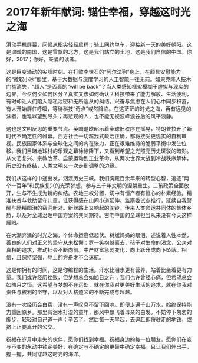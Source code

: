 # 2017年新年献词: 锚住幸福，穿越这时光之海

滑动手机屏幕，问候从指尖轻轻启程；骑上网约单车，迎接新一天的美好朝阳。这是温暖的南国，这是雪飘的北方，这是我们站立的土地，这是我们自信的中国。你好，2017；你好，亲爱的读者。

这是巨变涌动的尖峰时刻。在打败李世石的“阿尔法狗”身上，在颇具安慰能力的“微软小冰”那里，基于大数据与深度学习的人工智能一往无前。如果克隆人技术门槛消失，“超人”是否真的“will be back”？当人类感知框架模糊于虚拟与现实的边界，今夕何夕如何区分？真实又该如何确认？科技带来了能力解放、生活便利，有时却让人们陷入隐私泄密和无所适从的纠结。兴奋与焦虑在人们心中同步积蓄，有人开始屏住呼吸，等待科技“奇点”或然降临。在这茫茫的时光之海，再有远见的泳者，也难以望到尽头；再悲观的人，也不能无视波峰浪谷后的风平浪静。

这也是文明反思的重要节点。英国退欧昭示着全球旧秩序在摇晃，特朗普拉开了新时代不确定性的帷幕。西方社会一切超我式政治正确，都将接受更现实的自利审视。民族国家体系与全球化之间的内在张力，正在艰难维持的脆弱平衡中发生位移。我们目睹地球村的乐观之幕徐徐降下，又看到希望之光照亮历史斑驳的暗影。从文艺复兴、宗教改革、启蒙运动到工业革命，从两次世界大战到冷战秩序解体，历史没有终结，人类文明又一次走到调整的边缘。

我们从这样的中途出发，泅渡历史三峡。我们胸藏百余年来的转型心智，追逐“两个一百年”和民族复兴的光荣梦想，参与五千年文明的涅槃重生。二孩政策全面放开，生与不生成为新的纠结。农地三权分置，切中有恒产者有恒心的朴素经验。精准扶贫与救助留守儿童，让获得感在山间小道延伸。监察委试点推行，延续自我警醒与励精图治的窑洞新对。新丝路上又响起的驼铃，传来人类命运共同体的集体乡愁，以及对全球治理中国方案的共同期待。古老中国的全球担当从来没有今天这样耀眼。

在大潮奔涌的时光之海，个体命运高低起伏。树斌妈妈的眼泪，述说着人性本然，善良的人们对正义的坚守从未松懈；罗一笑抱憾离去，孩子对生命的渴念，公众对真相的追求，推动社会不断向前。中产财富急剧变化，向上跃升或向下坠落。相信，且保持坚强，登上的方舟才不会迷航。

这是你拥有的时间，这是你编程的生活。汗水比泪水更有营养，站着比坐着更有力量。我们或许经历挫败，但梦想总会如旭日之升；我们也许曾经心痛，但希望总会如皓月之恒。这希望与梦想不在远处，就在你我对更美好生活的追求，就在你我对责任与权利的坚守，以及对人格道义的不断完成与超越。

没有一次经历会白费，没有一声叹息不留下回响。即便走遍千山万水，始终保持能力重回原乡。那里有泪水打湿的童年，那风中飘飞着母亲的白发。不妨停下匆匆的脚步，轻轻对自己道一声：辛苦了。然后每一天早起，去追赶即将驶走的地铁，或挤上正要离开的公交。

祝福在岁月中走失的伙伴，愿你们找到幸福。祝福身边的每一位朋友，愿你们在变与不变的永动中锁定美好，在确定与不确定的更替中确定幸福。且让我们伸出手，握一握，共同穿越这时光的海洋。

